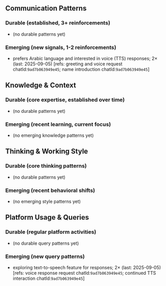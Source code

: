 ## Communication Patterns
### Durable (established, 3+ reinforcements)
- (no durable patterns yet)

### Emerging (new signals, 1-2 reinforcements)
- prefers Arabic language and interested in voice (TTS) responses; 2× (last: 2025-09-05) [refs: greeting and voice request chatId:`9ad7b063949e45`; name introduction chatId:`9ad7b063949e45`]

## Knowledge & Context
### Durable (core expertise, established over time)
- (no durable patterns yet)

### Emerging (recent learning, current focus)
- (no emerging knowledge patterns yet)

## Thinking & Working Style
### Durable (core thinking patterns)
- (no durable patterns yet)

### Emerging (recent behavioral shifts)
- (no emerging style patterns yet)

## Platform Usage & Queries
### Durable (regular platform activities)
- (no durable query patterns yet)

### Emerging (new query patterns)
- exploring text-to-speech feature for responses; 2× (last: 2025-09-05) [refs: voice response request chatId:`9ad7b063949e45`; continued TTS interaction chatId:`9ad7b063949e45`]